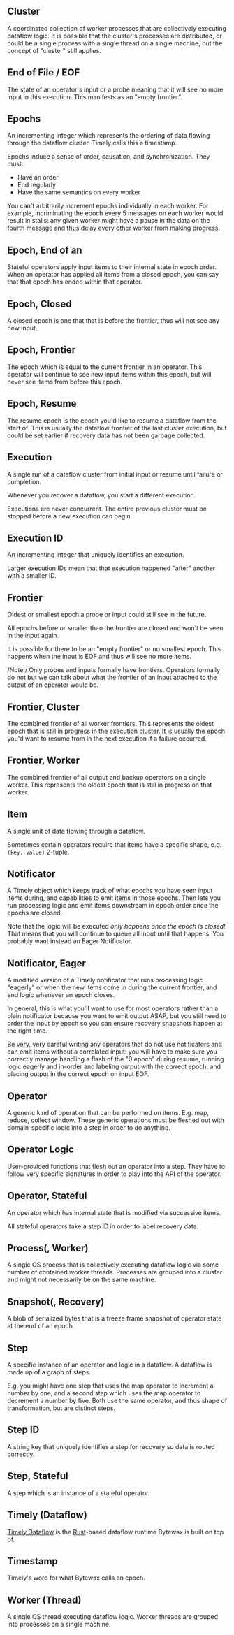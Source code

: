 ## Cluster

A coordinated collection of worker processes that are collectively
executing dataflow logic. It is possible that the cluster's processes
are distributed, or could be a single process with a single thread on
a single machine, but the concept of "cluster" still applies.

## End of File / EOF

The state of an operator's input or a probe meaning that it will see
no more input in this execution. This manifests as an "empty
frontier".

## Epochs

An incrementing integer which represents the ordering of data flowing
through the dataflow cluster. Timely calls this a timestamp.

Epochs induce a sense of order, causation, and synchronization. They
must:

- Have an order
- End regularly
- Have the same semantics on every worker

You can't arbitrarily increment epochs individually in each
worker. For example, incriminating the epoch every 5 messages on each
worker would result in stalls: any given worker might have a pause in
the data on the fourth message and thus delay every other worker from
making progress.

## Epoch, End of an

Stateful operators apply input items to their internal state in epoch
order. When an operator has applied all items from a closed epoch, you
can say that that epoch has ended within that operator.

## Epoch, Closed

A closed epoch is one that that is before the frontier, thus will not
see any new input.

## Epoch, Frontier

The epoch which is equal to the current frontier in an operator. This
operator will continue to see new input items within this epoch, but
will never see items from before this epoch.

## Epoch, Resume

The resume epoch is the epoch you'd like to resume a dataflow from the
start of. This is usually the dataflow frontier of the last cluster
execution, but could be set earlier if recovery data has not been
garbage collected.

## Execution

A single run of a dataflow cluster from initial input or resume until
failure or completion.

Whenever you recover a dataflow, you start a different execution.

Executions are never concurrent. The entire previous cluster must be
stopped before a new execution can begin.

## Execution ID

An incrementing integer that uniquely identifies an execution.

Larger execution IDs mean that that execution happened "after" another
with a smaller ID.

## Frontier

Oldest or smallest epoch a probe or input could still see in the
future.

All epochs before or smaller than the frontier are closed and won't be
seen in the input again.

It is possible for there to be an "empty frontier" or no smallest
epoch. This happens when the input is EOF and thus will see no more
items.

/Note:/ Only probes and inputs formally have frontiers. Operators
formally do not but we can talk about what the frontier of an input
attached to the output of an operator would be.

## Frontier, Cluster

The combined frontier of all worker frontiers. This represents the
oldest epoch that is still in progress in the execution cluster. It is
usually the epoch you'd want to resume from in the next execution if a
failure occurred.

## Frontier, Worker

The combined frontier of all output and backup operators on a single
worker. This represents the oldest epoch that is still in progress on
that worker.

## Item

A single unit of data flowing through a dataflow.

Sometimes certain operators require that items have a specific shape,
e.g. `(key, value)` 2-tuple.

## Notificator

A Timely object which keeps track of what epochs you have seen input
items during, and capabilities to emit items in those epochs. Then
lets you run processing logic and emit items downstream in epoch order
once the epochs are closed.

Note that the logic will be executed _only happens once the epoch is
closed!_ That means that you will continue to queue all input until
that happens. You probably want instead an Eager Notificator.

## Notificator, Eager

A modified version of a Timely notificator that runs processing logic
"eagerly" or when the new items come in during the current frontier,
and end logic whenever an epoch closes.

In general, this is what you'll want to use for most operators rather
than a plain notificator because you want to emit output ASAP, but you
still need to order the input by epoch so you can ensure recovery
snapshots happen at the right time.

Be very, very careful writing any operators that do not use
notificators and can emit items without a correlated input: you will
have to make sure you correctly manage handling a flash of the "0
epoch" during resume, running logic eagerly and in-order and labeling
output with the correct epoch, and placing output in the correct epoch
on input EOF.

## Operator

A generic kind of operation that can be performed on items. E.g. map,
reduce, collect window. These generic operations must be fleshed out
with domain-specific logic into a step in order to do anything.

## Operator Logic

User-provided functions that flesh out an operator into a step. They
have to follow very specific signatures in order to play into the API
of the operator.

## Operator, Stateful

An operator which has internal state that is modified via successive
items.

All stateful operators take a step ID in order to label recovery data.

## Process(, Worker)

A single OS process that is collectively executing dataflow logic via
some number of contained worker threads. Processes are grouped into a
cluster and might not necessarily be on the same machine.

## Snapshot(, Recovery)

A blob of serialized bytes that is a freeze frame snapshot of operator
state at the end of an epoch.

## Step

A specific instance of an operator and logic in a dataflow. A dataflow
is made up of a graph of steps.

E.g. you might have one step that uses the map operator to increment a
number by one, and a second step which uses the map operator to
decrement a number by five. Both use the same operator, and thus shape
of transformation, but are distinct steps.

## Step ID

A string key that uniquely identifies a step for recovery so data is
routed correctly.

## Step, Stateful

A step which is an instance of a stateful operator.

## Timely (Dataflow)

[Timely Dataflow](https://github.com/TimelyDataflow/timely-dataflow)
is the [Rust](https://www.rust-lang.org/)-based dataflow runtime
Bytewax is built on top of.

## Timestamp

Timely's word for what Bytewax calls an epoch.

## Worker (Thread)

A single OS thread executing dataflow logic. Worker threads are
grouped into processes on a single machine.
